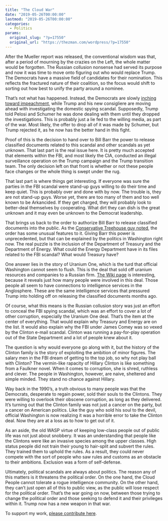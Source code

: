 ```yaml
---
title: "The Cloud War"
date: "2019-05-26T00:00:00"
lastmod: "2019-05-26T00:00:00"
categories:
  - Politics
params:
  original_slug: "?p=17550"
  original_url: "https://thezman.com/wordpress/?p=17550"
---
```


After the Mueller report was released, the conventional wisdom was that,
after a period of mourning by the crazies on the Left, the whole matter
would be forgotten. The Russian collusion nonsense had served its
purpose and now it was time to move onto figuring out who would replace
Trump. The Democrats have a massive field of candidates for their
nomination. This reflects the fractured nature of their coalition, so
the focus would shift to sorting out how best to unify the party around
a nominee.

That’s not what has happened. Instead, the Democrats are slowly <a
href="https://www.zerohedge.com/news/2019-05-22/pelosi-battles-mounting-pressure-impeach-trump"
rel="noopener noreferrer" target="_blank">inching toward impeachment</a>,
while Trump and his new consigliere are moving ahead with investigating
the domestic spying scandal. Supposedly, Trump told Pelosi and Schumer
he was done dealing with them until they dropped the investigations.
This is probably just a lie fed to the willing media, as part of the
war. Most likely, the offer to drop all of it was made by Schumer, but
Trump rejected it, as he now has the better hand in this fight.

Proof of this is the decision to hand over to Bill Barr the power to
release classified documents related to this scandal and other scandals
as yet unknown. That last part is the real issue here. It is pretty much
accepted that elements within the FBI, and most likely the CIA,
conducted an illegal surveillance operation on the Trump campaign and
the Trump transition team. The only decision left on that front is
whether or not these people face changes or the whole thing is swept
under the rug.

That last part is where things get interesting. If everyone was sure the
parties in the FBI scandal were stand-up guys willing to do their time
and keep quiet. This is probably over and done with by now. The trouble
is, they are not stand-up guys. Worse yet, there are too many of them
and too well known to be Arkancided. If they get charged, they will
probably look to better-deal themselves by cooperating. What dirt they
can dish is the great unknown and it may even be unknown to the Democrat
leadership.

That brings us back to the order to authorize Bill Barr to release
classified documents into the public. As the <a
href="https://theconservativetreehouse.com/2019/05/23/president-trumps-declassification-directive-outlines-specific-process-and-direction/"
rel="noopener noreferrer" target="_blank">Conservative Treehouse guy
noted</a>, the order has some unusual features to it. Giving Barr this
power is unprecedented, but that can be explained by the politics in
Washington right now. The real puzzle is the inclusion of the Department
of Treasury and the Department of Energy. What could the Energy
Department have in its files related to the FBI scandal? What would
Treasury have?

One answer lies in the story of Uranium One, which is the turd that
official Washington cannot seem to flush. This is the deal that sold off
uranium resources and companies to a Russian firm.
<a href="https://en.wikipedia.org/wiki/Uranium_One"
rel="noopener noreferrer" target="_blank">The Wiki page</a> is
interesting, because it reveals just how many people were involved in
this deal. Those people all seem to have connections to intelligence
services in the Anglosphere. These are the same intelligence services
that pressured Trump into holding off on releasing the classified
documents months ago.

Of course, what this means is the Russian collusion story was just an
effort to conceal the FBI spying scandal, which was an effort to cover a
lot of other corruption, especially the Uranium One deal. That’s the
item at the center of everything. That would explain why Treasury and
Energy are on the list. It would also explain why the FBI under James
Comey was so vexed by the Clinton e-mail scandal. Clinton was running a
pay-for-play operation out of the State Department and a lot of people
knew about it.

The question is why would everyone go along with it, but the history of
the Clinton family is the story of exploiting the ambition of minor
figures. The salary men in the FBI dream of getting to the top job, so
why not play ball with Clinton? The vermin-like rapacity of Hillary
Clinton is like something from a Faulkner novel. When it comes to
corruption, she is shred, ruthless and clever. The people in Washington,
however, are naive, sheltered and simple minded. They stand no chance
against Hillary.

Way back in the 1990’s, a truth obvious to many people was that the
Democrats, desperate to regain power, sold their souls to the Clintons.
They were willing to overlook their obscene corruption, as long as they
delivered. It’s turning out that the Clinton family was not just a
cancer on the party, but a cancer on American politics. Like the guy who
sold his soul to the devil, official Washington is now realizing it was
a horrible error to take the Clinton deal. Now they are at a loss as to
how to get out of it.

As an aside, the old WASP virtue of keeping low-class people out of
public life was not just about snobbery. It was an understanding that
people like the Clintons were like an invasive species among the upper
classes. High status people did not train their young to hair-split and
subvert the rules. They trained them to uphold the rules. As a result,
they could never compete with the sort of people who saw rules and
customs as an obstacle to their ambitions. Exclusion was a form of
self-defense.

Ultimately, political scandals are always about politics. The reason any
of this matters is it threatens the political order. On the one hand,
the Cloud People cannot tolerate a rogue intelligence community. On the
other hand, they can’t just open all of this to public view, as the
public will lose respect for the political order. That’s the war going
on now, between those trying to change the political order and those
seeking to defend it and their privileges within it. Trump now has a new
weapon in that war.

To support my work, <a href="https://www.subscribestar.com/the-z-blog"
rel="noopener noreferrer" target="_blank">please contribute here</a>.
